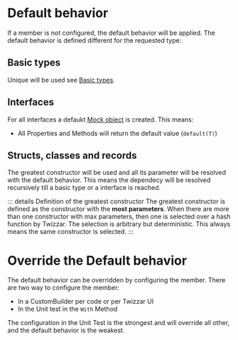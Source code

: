 <script setup lang="ts">
import DocImg from '../../components/DocImg.vue'
</script>

# Default behavior

If a member is not configured, the default behavior will be applied. The default behavior is defined different for the requested type:

## Basic types

Unique will be used see [Basic types](./basic-types).

## Interfaces

For all interfaces a defaukt [Mock object](https://github.com/moq/moq4) is created. This means:

- All Properties and Methods will return the default value (`default(T)`)

## Structs, classes and records

The greatest constructor will be used and all its parameter will be resolved with the default behavior. This means the dependecy will be resolved recursively till a basic type or a interface is reached.

::: details Definition of the greatest constructor
The greatest constructor is defined as the constructor with the **most parameters**. When there are more than one constructor with max parameters, then one is selected over a hash function by Twizzar. The selection is arbitrary but deterministic. This always means the same constructor is selected.
:::

# Override the Default behavior

The default behavior can be overridden by configuring the member. There are two way to configure the member:

- In a CustomBuilder per code or per Twizzar UI
- In the Unit test in the `With` Method

The configuration in the Unit Test is the strongest and will override all other, and the default behavior is the weakest.

<DocImg src="../images/Twizzar_Deafult_Behaviour_Flow.svg" alt="Default behavior override flow"/>
